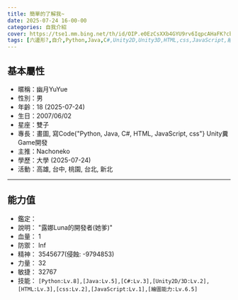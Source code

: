 ```yaml
---
title: 簡單的了解我~
date: 2025-07-24 16-00-00
categories: 自我介紹
cover: https://tse1.mm.bing.net/th/id/OIP.e0EzCsXXb4GYU9rv6IqpcAHaFK?cb=thvnextc2&rs=1&pid=ImgDetMain&o=7&rm=3
tags: [六邊形?,自介,Python,Java,C#,Unity2D,Unity3D,HTML,css,JavaScript,繪圖]
---
```


## 基本屬性
- 暱稱：幽月YuYue
- 性別：男
- 年齡：18 (2025-07-24)
- 生日：2007/06/02
- 星座：雙子
- 專長：畫圖, 寫Code{"Python, Java, C#, HTML, JavaScript, css"} Unity糞Game開發
- 主推：Nachoneko
- 學歷：大學 (2025-07-24)
- 活動：高雄, 台中, 桃園, 台北, 新北
---
## 能力值
- 鑑定：
- 說明： "露娜Luna的開發者(她爹)"
- 血量： 1
- 防禦： Inf
- 精神： 3545677(侵蝕: -9794853)
- 力量： 32
- 敏捷： 32767
- 技能：
`[Python:Lv.8],[Java:Lv.5],[C#:Lv.3],[Unity2D/3D:Lv.2],[HTML:Lv.3],[css:Lv.2],[JavaScript:Lv.1],[繪圖能力:Lv.6.5]`
